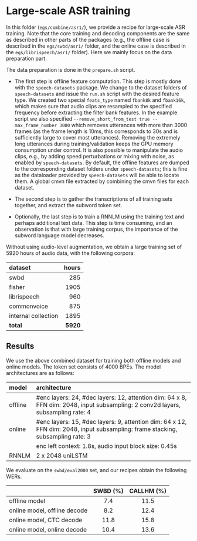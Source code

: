 # Large-scale ASR training

In this folder (`egs/combine/asr1/`), we provide a recipe for large-scale ASR training. Note that the core training and decoding components are the same as described in other parts of the packages (e.g., the offline case is described in the `egs/swbd/asr1/` folder, and the online case is described in the `egs/librispeech/asr1/` folder). Here we mainly focus on the data preparation part.

The data preparation is done in the `prepare.sh` script.

* The first step is offline feature computation. This step is mostly done with the `speech-datasets` package. We change to the dataset folders of `speech-datasets` and issue the `run.sh` script with the desired feature type. We created two special `feats_type` named `fbank8k` and `fbank16k`, which makes sure that audio clips are resampled to the specified frequency before extracting the filter bank features. In the example script we also specified `--remove_short_from_test true --max_frame_number 3000` which removes utterances with more than 3000 frames (as the frame length is 10ms, this corresponds to 30s and is sufficiently large to cover most utterances). Removing the extremely long utterances during training/validation keeps the GPU memory consumption under control. It is also possible to manipulate the audio clips, e.g., by adding speed perturbations or mixing with noise, as enabled by `speech-datasets`. By default, the offline features are dumped to the corresponding dataset folders under `speech-datasets`; this is fine as the dataloader provided by `speech-datasets` will be able to locate them. A global cmvn file extracted by combining the cmvn files for each dataset. 

* The second step is to gather the transcriptions of all training sets together, and extract the subword token set.

* Optionally, the last step is to train a RNNLM using the training text and perhaps additional text data. This step is time consuming, and an observation is that with large training corpus, the importance of the subword language model decreases.

Without using audio-level augmentation, we obtain a large training set of 5920 hours of audio data, with the following corpora:

| dataset                    | hours |
| :-----------------------   | ----:  |
| swbd | 285|
| fisher | 1905 | 
| librispeech | 960 |
| commonvoice | 875 |
| internal collection | 1895|
| **total**   | **5920** | 

## Results

We use the above combined dataset for training both offline models and online models. The token set consists of 4000 BPEs. The model architectures are as follows:

| model                    | architecture |
| :-----------------------   | :----  |
| offline | #enc layers: 24, #dec layers: 12, attention dim: 64 x 8,  FFN dim: 2048, input subsampling: 2 conv2d layers, subsampling rate: 4 |
| online  | #enc layers: 15, #dec layers:  9, attention dim: 64 x 12, FFN dim: 2048, input subsampling: frame stacking,  subsampling rate: 3 |
|         | enc left context: 1.8s, audio input block size: 0.45s |
| RNNLM   | 2 x 2048 uniLSTM |  

We evaluate on the `swbd/eval2000` set, and our recipes obtain the following WERs.

|              |SWBD (%) |CALLHM (%) |
| :--------    | :----:  | :----:    |
| offline model                   | 7.4     | 11.5      |
| online model, offline decode    | 8.2     | 12.4      |
| online model, CTC decode        | 11.8    | 15.8      |
| online model, online decode     | 10.4    | 13.6      |
